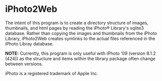 # iPhoto2Web

The intent of this program is to create a directory structure of images,
thumbnails, and html pages by reading the iPhoto® Library's sqlite3 database.
Rather than copying the images and thumbnails from the iPhoto Library,
iPhoto2Web creates symlinks to the actual files referenced in the iPhoto Libray
database.

**NOTE:** Currently, this program is only useful with iPhoto ‘09 (version 8.1.2 (424)) as
the structure and items within the library package often change between
versions.

iPhoto is a registered trademark of Apple Inc.

